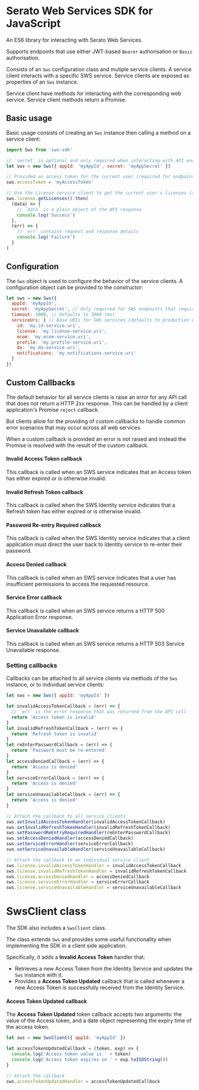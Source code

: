 # Serato Web Services SDK for JavaScript

An ES6 library for interacting with Serato Web Services.

Supports endpoints that use either JWT-based `Bearer` authorisation or `Basic` authorisation.

Consists of an `Sws` configuration class and mutiple service clients. A service client interacts with a specific SWS service.
Service clients are exposed as properties of an `Sws` instance.

Service client have methods for interacting with the corresponding web service. Service client methods return a Promise.

## Basic usage

Basic usage consists of creating an `Sws` instance then calling a method on a service client:

```javascript
import Sws from 'sws-sdk'

// `secret` is optional and only required when interacting with API endpoints that require Basic authentication
let sws = new Sws({ appId: 'myAppId', secret: 'myAppSecret' })

// Provided an access token for the current user (required for endpoints that use `Bearer` authorisation)
sws.accessToken = 'myAccessToken'

// Use the License service client to get the current user's licenses (all service methods return a Promise)
sws.license.getLicenses().then(
  (data) => {
    // `data` is a plain object of the API response
    console.log('Success')
  },
  (err) => {
    // `err` contains request and response details
    console.log('Failure')
  }
)
```

## Configuration

The `Sws` object is used to configure the behavior of the service clients. A configuration object
can be provided to the constructor:

```javascript
let sws = new Sws({
  appId: 'myAppId',
  secret: 'myAppSecret', // Only required for SWS endpoints that require `Basic` authentication
  timeout: 3000, // Defaults to 3000 (ms)
  serviceUri: { // Base URIs for SWS services (defaults to production endpoints)
    id: 'my.id-service.uri',
    license: 'my.license-service.uri',
    ecom: 'my.ecom-service.uri',
    profile: 'my.profile-service.uri',
    da: 'my.da-service.uri',
    notifications: 'my.notifications-service.uri'
  }
})
```

## Custom Callbacks

The default behavior for all service clients is raise an error for any API call that does
not return a HTTP 2xx response. This can be handled by a client application's Promise `reject` callback.

But clients allow for the providing of custom callbacks to handle common error scenarios that may occur
across all web services.

When a custom callback is provided an error is not raised and instead the Promise is resolved with the result
of the custom callback.

#### Invalid Access Token callback

This callback is called when an SWS service indicates that an Access token has either expired or is otherwise invalid.

#### Invalid Refresh Token callback

This callback is called when the SWS Identity service indicates that a Refresh token has either expired or is otherwise invalid.

#### Password Re-entry Required callback

This callback is called when the SWS Identity service indicates that a client application must direct the user back to Identity service to re-enter their password.

#### Access Denied callback

This callback is called when an SWS service indicates that a user has insufficient permissions to access the requested resource.

#### Service Error callback

This callback is called when an SWS service returns a HTTP 500 Application Error response.

#### Service Unavailable callback

This callback is called when an SWS service returns a HTTP 503 Service Unavailable response.

### Setting callbacks

Callbacks can be attached to all service clients via methods of the `Sws` instance, or to individual service clients:

```javascript
let sws = new Sws({ appId: 'myAppId' })

let invalidAccessTokenCallback = (err) => {
  // `err` is the error response that was returned from the API call
  return 'Access token is invalid'
}
let invalidRefreshTokenCallback = (err) => {
  return 'Refresh token is invalid'
}
let reEnterPasswordCallback = (err) => {
  return 'Password must be re-entered'
}
let accessDeniedCallback = (err) => {
  return 'Access is denied'
}
let serviceErrorCallback = (err) => {
  return 'Access is denied'
}
let serviceUnavailableCallback = (err) => {
  return 'Access is denied'
}

// Attach the callback to all service clients
sws.setInvalidAccessTokenHandler(invalidAccessTokenCallback)
sws.setInvalidRefreshTokenHandler(invalidRefreshTokenCallback)
sws.setPasswordReEntryRequiredHandler(reEnterPasswordCallback)
sws.setAccessDeniedHandler(accessDeniedCallback)
sws.setServiceErrorHandler(serviceErrorCallback)
sws.setServiceUnavailableHandler(serviceUnavailableCallback)

// Attach the callback to an individual service client
sws.license.invalidAccessTokenHandler = invalidAccessTokenCallback
sws.license.invalidRefreshTokenHandler = invalidRefreshTokenCallback
sws.license.accessDeniedHandler = accessDeniedCallback
sws.license.serviceErrorHandler = serviceErrorCallback
sws.license.serviceUnavailableHandler = serviceUnavailableCallback
```

# SwsClient class

The SDK also includes a `SwsClient` class.

The class extends `Sws` and provides some useful functionality when implementing the SDK in a client side application.

Specifically, it adds a **Invalid Access Token** handler that:

* Retrieves a new Access Token from the Identity Service and updates the `Sws` instance with it.
* Provides a **Access Token Updated** callback that is called whenever a new Access Token is successfully received from the Identity Service.

#### Access Token Updated callback

The **Access Token Updated** token callback accepts two arguments: the value of the Access token, and a date object representing the expiry time of the access token.

```javascript
let sws = new SwsClient({ appId: 'myAppId' })

let accessTokenUpdatedCallback = (token, exp) => {
  console.log('Access token value is ' + token)
  console.log('Access token expires on ' + exp.toISOString())
}

// Attach the callback
sws.accessTokenUpdatedHandler = accessTokenUpdatedCallback

```
